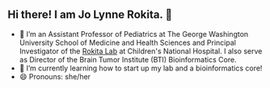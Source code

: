 ## Hi there! I am Jo Lynne Rokita. 👋

- 🔭 I’m an Assistant Professor of Pediatrics at The George Washington University School of Medicine and Health Sciences and Principal Investigator of the [Rokita Lab](rokitalab.com) at Children's National Hospital. I also serve as Director of the Brain Tumor Institute (BTI) Bioinformatics Core.
- 🌱 I’m currently learning how to start up my lab and a bioinformatics core!
- 😄 Pronouns: she/her
